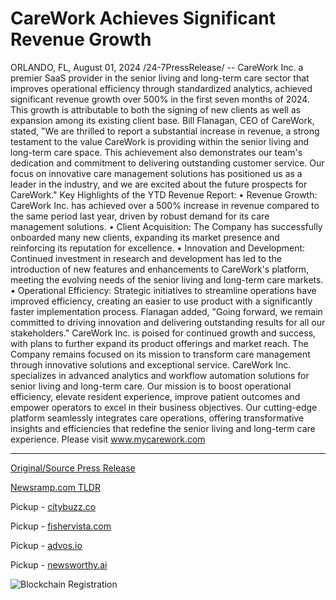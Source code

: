 # CareWork Achieves Significant Revenue Growth

ORLANDO, FL, August 01, 2024 /24-7PressRelease/ -- CareWork Inc. a premier SaaS provider in the senior living and long-term care sector that improves operational efficiency through standardized analytics, achieved significant revenue growth over 500% in the first seven months of 2024. This growth is attributable to both the signing of new clients as well as expansion among its existing client base.   Bill Flanagan, CEO of CareWork, stated, "We are thrilled to report a substantial increase in revenue, a strong testament to the value CareWork is providing within the senior living and long-term care space. This achievement also demonstrates our team's dedication and commitment to delivering outstanding customer service. Our focus on innovative care management solutions has positioned us as a leader in the industry, and we are excited about the future prospects for CareWork."  Key Highlights of the YTD Revenue Report:  • Revenue Growth: CareWork Inc. has achieved over a 500% increase in revenue compared to the same period last year, driven by robust demand for its care management solutions.  • Client Acquisition: The Company has successfully onboarded many new clients, expanding its market presence and reinforcing its reputation for excellence.  • Innovation and Development: Continued investment in research and development has led to the introduction of new features and enhancements to CareWork's platform, meeting the evolving needs of the senior living and long-term care markets.   • Operational Efficiency: Strategic initiatives to streamline operations have improved efficiency, creating an easier to use product with a significantly faster implementation process.   Flanagan added, "Going forward, we remain committed to driving innovation and delivering outstanding results for all our stakeholders."  CareWork Inc. is poised for continued growth and success, with plans to further expand its product offerings and market reach. The Company remains focused on its mission to transform care management through innovative solutions and exceptional service.  CareWork Inc. specializes in advanced analytics and workflow automation solutions for senior living and long-term care. Our mission is to boost operational efficiency, elevate resident experience, improve patient outcomes and empower operators to excel in their business objectives. Our cutting-edge platform seamlessly integrates care operations, offering transformative insights and efficiencies that redefine the senior living and long-term care experience.   Please visit www.mycarework.com 

---

[Original/Source Press Release](https://www.24-7pressrelease.com/press-release/512989/carework-achieves-significant-revenue-growth)
                    

[Newsramp.com TLDR](https://newsramp.com/curated-news/carework-inc-achieves-over-500-revenue-growth-in-2024/d584e587b6690931dc485f4f9129567d) 


Pickup - [citybuzz.co](https://citybuzz.co/2024/08/01/carework-inc-reports-over-500-revenue-growth-in-2024-solidifying-position-in-senior-care-tech)

Pickup - [fishervista.com](https://fishervista.com/en/carework-inc-reports-over-500-revenue-growth-in-early-2024/20245410)

Pickup - [advos.io](https://advos.io/en/carework-inc-achieves-over-500-revenue-growth-in-2024/20245410)

Pickup - [newsworthy.ai](https://newsworthy.ai/curated/carework-inc-reports-over-500-revenue-growth-in-senior-living-tech-sector)
 

 



![Blockchain Registration](https://cdn.newsramp.app/24-7PressRelease/qrcode/248/1/urgezKMi.webp)